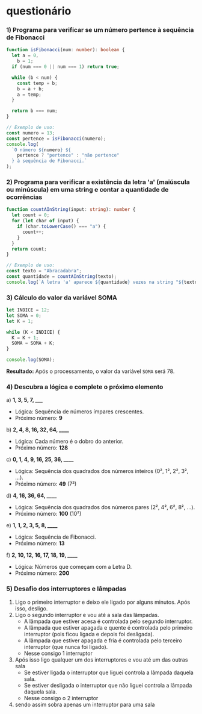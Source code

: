 # questionário

### 1) Programa para verificar se um número pertence à sequência de Fibonacci

```typescript
function isFibonacci(num: number): boolean {
  let a = 0,
    b = 1;
  if (num === 0 || num === 1) return true;

  while (b < num) {
    const temp = b;
    b = a + b;
    a = temp;
  }

  return b === num;
}

// Exemplo de uso:
const numero = 13;
const pertence = isFibonacci(numero);
console.log(
  `O número ${numero} ${
    pertence ? "pertence" : "não pertence"
  } à sequência de Fibonacci.`
);
```

### 2) Programa para verificar a existência da letra 'a' (maiúscula ou minúscula) em uma string e contar a quantidade de ocorrências

```typescript
function countAInString(input: string): number {
  let count = 0;
  for (let char of input) {
    if (char.toLowerCase() === "a") {
      count++;
    }
  }
  return count;
}

// Exemplo de uso:
const texto = "Abracadabra";
const quantidade = countAInString(texto);
console.log(`A letra 'a' aparece ${quantidade} vezes na string "${texto}".`);
```

### 3) Cálculo do valor da variável SOMA

```typescript
let INDICE = 12;
let SOMA = 0;
let K = 1;

while (K < INDICE) {
  K = K + 1;
  SOMA = SOMA + K;
}

console.log(SOMA);
```

**Resultado:** Após o processamento, o valor da variável `SOMA` será 78.

### 4) Descubra a lógica e complete o próximo elemento

a) **1, 3, 5, 7, \_\_\_**

- Lógica: Sequência de números ímpares crescentes.
- Próximo número: **9**

b) **2, 4, 8, 16, 32, 64, \_\_\_\_**

- Lógica: Cada número é o dobro do anterior.
- Próximo número: **128**

c) **0, 1, 4, 9, 16, 25, 36, \_\_\_\_**

- Lógica: Sequência dos quadrados dos números inteiros (0², 1², 2², 3², ...).
- Próximo número: **49** (7²)

d) **4, 16, 36, 64, \_\_\_\_**

- Lógica: Sequência dos quadrados dos números pares (2², 4², 6², 8², ...).
- Próximo número: **100** (10²)

e) **1, 1, 2, 3, 5, 8, \_\_\_\_**

- Lógica: Sequência de Fibonacci.
- Próximo número: **13**

f) **2, 10, 12, 16, 17, 18, 19, \_\_\_\_**

- Lógica: Números que começam com a Letra D.
- Próximo número: **200**

### 5) Desafio dos interruptores e lâmpadas

1. Ligo o primeiro interruptor e deixo ele ligado por alguns minutos. Após isso, desligo.
2. Ligo o segundo interruptor e vou até a sala das lâmpadas.
   - A lâmpada que estiver acesa é controlada pelo segundo interruptor.
   - A lâmpada que estiver apagada e quente é controlada pelo primeiro interruptor (pois ficou ligada e depois foi desligada).
   - A lâmpada que estiver apagada e fria é controlada pelo terceiro interruptor (que nunca foi ligado).
   - Nesse consigo 1 interruptor
3. Após isso ligo qualquer um dos interruptores e vou até um das outras sala
   - Se estiver ligada o interruptor que liguei controla a lâmpada daquela sala.
   - Se estiver desligada o interruptor que não liguei controla a lâmpada daquela sala.
   - Nesse consigo o 2 interruptor
4. sendo assim sobra apenas um interruptor para uma sala
